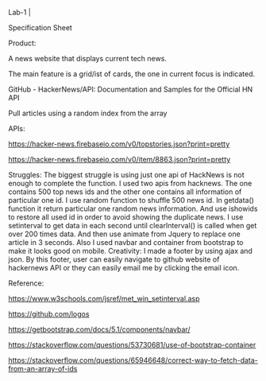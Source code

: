 Lab-1 | 

Specification Sheet

Product:

A news website that displays current tech news. 

The main feature is a grid/ist of cards, the one in current focus is indicated.

GitHub - HackerNews/API: Documentation and Samples for the Official HN API

Pull articles using a random index from the array

APIs:

https://hacker-news.firebaseio.com/v0/topstories.json?print=pretty

https://hacker-news.firebaseio.com/v0/item/8863.json?print=pretty


Struggles:
The biggest struggle is using just one api of HackNews is not enough to complete the function. I used two apis from hacknews. The one contains 500 top news ids and the other one contains all information of particular one id. I use random function to shuffle 500 news id. In getdata() function it return particular one random news information. And use ishowids to restore all used id in order to avoid showing the duplicate news. I use setinterval to get data in each second until clearInterval() is called when get over 200 times data. And then use animate from Jquery to replace one article in 3 seconds. Also I used navbar and container from bootstrap to make it looks good on mobile.
Creativity:
I made a footer by using ajax and json. By this footer, user can easily navigate to github website of hackernews API or they can easily email me by clicking the email icon.

Reference:

https://www.w3schools.com/jsref/met_win_setinterval.asp

https://github.com/logos

https://getbootstrap.com/docs/5.1/components/navbar/

https://stackoverflow.com/questions/53730681/use-of-bootstrap-container

https://stackoverflow.com/questions/65946648/correct-way-to-fetch-data-from-an-array-of-ids

